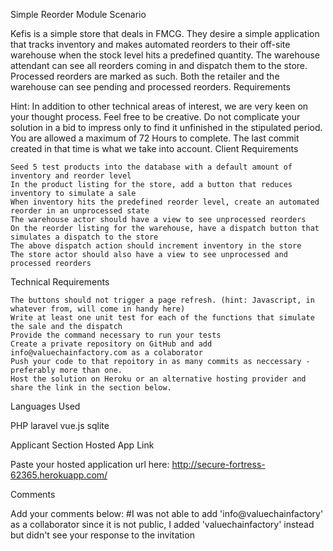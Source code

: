 Simple Reorder Module
Scenario

Kefis is a simple store that deals in FMCG. They desire a simple application that tracks inventory and makes automated reorders to their off-site warehouse when the stock level hits a predefined quantity. The warehouse attendant can see all reorders coming in and dispatch them to the store. Processed reorders are marked as such. Both the retailer and the warehouse can see pending and processed reorders.
Requirements

Hint: In addition to other technical areas of interest, we are very keen on your thought process. Feel free to be creative. Do not complicate your solution in a bid to impress only to find it unfinished in the stipulated period. You are allowed a maximum of 72 Hours to complete. The last commit created in that time is what we take into account.
Client Requirements

    Seed 5 test products into the database with a default amount of inventory and reorder level
    In the product listing for the store, add a button that reduces inventory to simulate a sale
    When inventory hits the predefined reorder level, create an automated reorder in an unprocessed state
    The warehouse actor should have a view to see unprocessed reorders
    On the reorder listing for the warehouse, have a dispatch button that simulates a dispatch to the store
    The above dispatch action should increment inventory in the store
    The store actor should also have a view to see unprocessed and processed reorders

Technical Requirements

    The buttons should not trigger a page refresh. (hint: Javascript, in whatever from, will come in handy here)
    Write at least one unit test for each of the functions that simulate the sale and the dispatch
    Provide the command necessary to run your tests
    Create a private repository on GitHub and add info@valuechainfactory.com as a colaborator
    Push your code to that repoitory in as many commits as neccessary - preferably more than one.
    Host the solution on Heroku or an alternative hosting provider and share the link in the section below.

Languages Used

PHP laravel
vue.js
sqlite

Applicant Section
Hosted App Link

Paste your hosted application url here: http://secure-fortress-62365.herokuapp.com/

Comments

Add your comments below:
#I was not able to add 'info@valuechainfactory' as a collaborator since it is not public, I added 'valuechainfactory' instead but didn't see your response to the invitation


